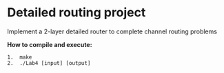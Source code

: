 #  Detailed routing project
Implement a 2-layer detailed router to complete channel routing problems

**How to compile and execute:**

    1.  make  
    2.  ./Lab4 [input] [output]  
